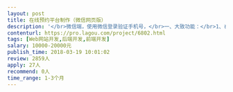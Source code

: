 ```yaml
---                
layout: post       
title: 在线预约平台制作（微信网页版）           
description: '</br>微信端，使用微信登录验证手机号，</br>一、大致功能：</br>1、在线预约专家(需要支付，提现到微信钱包)；</br>2、在线讨论(文类似问答)；</br>3、在线课程（平台发布视频文章）；</br>4、新闻（平台发布图文视频）；</br>5、我的（消息，资料，申请成为专家，收藏，发布内容等）。</br></br>二、具体细节可查看产品原型</br>https://uvse7f.axshare.com/#c=2</br></br>三、工期要求：4月20日测试，5月1日必须上线。</br>四、补充说明：ui已经制作好，为保证工期，价格和功能可谈</br>'     
contenturl: https://pro.lagou.com/project/6802.html      
tags: [Web网站开发,后端开发,前端开发]            
salary: 10000-20000元          
publish_time: 2018-03-19 10:01:02         
review: 2859人                   
apply: 27人                   
recommend: 0人                   
time_range: 1-3个月              
---                 
```

